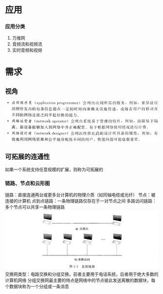 # 应用
### 应用分类
1. 万维网
2. 音频流和视频流
3. 实时音频和视频

# 需求
## 视角
![图 1](../images/9f840de03eaf2615832d50841b393e4bc85dadc1fa5a48c8e15a5e6f506d54ec.png)  

## 可拓展的连通性
如果一个系统支持任意规模的扩展，则称为可拓展的
### 链路、节点和云形图
链路：直接连通两台或更多台计算机的物理介质（如同轴电缆或光纤）
节点：被连接的计算机
点到点链路：一条物理链路仅存在于一对节点之间
多路访问链路：多个节点可以共享一条物理链路
![图 1](../images/b03ed6f57e79ab6ebaee67b1fb3d0eb92e0e103d2ccc11702af4ca275cecec0f.png)  
交换网类型：电路交换和分组交换。前者主要用于电话系统，后者用于绝大多数的计算机网络
分组交换网最主要的特点是网络中的节点彼此发送离散的数据块，每个数据块称为一个分组或一条消息